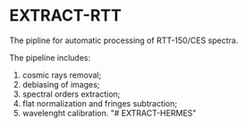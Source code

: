 # EXTRACT-RTT
The pipline for automatic processing of RTT-150/CES spectra.

The pipeline includes:
1. cosmic rays removal;
2. debiasing of images;
3. spectral orders extraction;
4. flat normalization and fringes subtraction;
5. wavelenght calibration.
"# EXTRACT-HERMES" 
